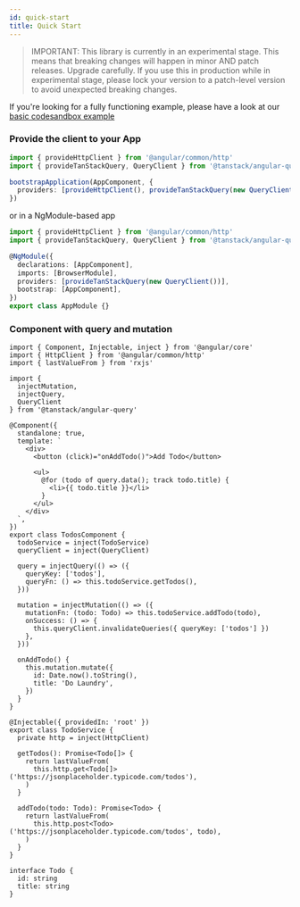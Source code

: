 ```yaml
---
id: quick-start
title: Quick Start
---
```


> IMPORTANT: This library is currently in an experimental stage. This means that breaking changes will happen in minor AND patch releases. Upgrade carefully. If you use this in production while in experimental stage, please lock your version to a patch-level version to avoid unexpected breaking changes.

[//]: # 'Example'

If you're looking for a fully functioning example, please have a look at our [basic codesandbox example](../examples/basic)

### Provide the client to your App

```ts
import { provideHttpClient } from '@angular/common/http'
import { provideTanStackQuery, QueryClient } from '@tanstack/angular-query'

bootstrapApplication(AppComponent, {
  providers: [provideHttpClient(), provideTanStackQuery(new QueryClient())],
})
```

or in a NgModule-based app

```ts
import { provideHttpClient } from '@angular/common/http'
import { provideTanStackQuery, QueryClient } from '@tanstack/angular-query'

@NgModule({
  declarations: [AppComponent],
  imports: [BrowserModule],
  providers: [provideTanStackQuery(new QueryClient())],
  bootstrap: [AppComponent],
})
export class AppModule {}
```

### Component with query and mutation

```angular-ts
import { Component, Injectable, inject } from '@angular/core'
import { HttpClient } from '@angular/common/http'
import { lastValueFrom } from 'rxjs'

import {
  injectMutation,
  injectQuery,
  QueryClient
} from '@tanstack/angular-query'

@Component({
  standalone: true,
  template: `
    <div>
      <button (click)="onAddTodo()">Add Todo</button>

      <ul>
        @for (todo of query.data(); track todo.title) {
          <li>{{ todo.title }}</li>
        }
      </ul>
    </div>
  `,
})
export class TodosComponent {
  todoService = inject(TodoService)
  queryClient = inject(QueryClient)

  query = injectQuery(() => ({
    queryKey: ['todos'],
    queryFn: () => this.todoService.getTodos(),
  }))

  mutation = injectMutation(() => ({
    mutationFn: (todo: Todo) => this.todoService.addTodo(todo),
    onSuccess: () => {
      this.queryClient.invalidateQueries({ queryKey: ['todos'] })
    },
  }))

  onAddTodo() {
    this.mutation.mutate({
      id: Date.now().toString(),
      title: 'Do Laundry',
    })
  }
}

@Injectable({ providedIn: 'root' })
export class TodoService {
  private http = inject(HttpClient)

  getTodos(): Promise<Todo[]> {
    return lastValueFrom(
      this.http.get<Todo[]>('https://jsonplaceholder.typicode.com/todos'),
    )
  }

  addTodo(todo: Todo): Promise<Todo> {
    return lastValueFrom(
      this.http.post<Todo>('https://jsonplaceholder.typicode.com/todos', todo),
    )
  }
}

interface Todo {
  id: string
  title: string
}
```

[//]: # 'Example'

